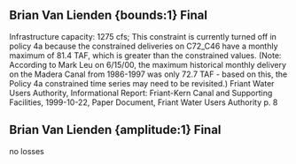 ## Brian Van Lienden {bounds:1} Final
Infrastructure capacity: 1275 cfs; This constraint is currently turned off in policy 4a because the constrained deliveries on C72_C46 have a monthly maximum of 81.4 TAF, which is greater than the constrained values.  (Note: According to Mark Leu on 6/15/00, the maximum historical monthly delivery on the Madera Canal from 1986-1997 was only 72.7 TAF - based on this, the Policy 4a constrained time series may need to be revisited.)
Friant Water Users Authority, Informational Report: Friant-Kern Canal and Supporting Facilities, 1999-10-22, Paper Document, Friant Water Users Authority
p. 8

## Brian Van Lienden {amplitude:1} Final
no losses
